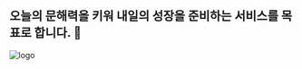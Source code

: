 ## 오늘의 문해력을 키워 내일의 성장을 준비하는 서비스를 목표로 합니다. 👋

![logo](https://github.com/user-attachments/assets/dacabc4e-7b7c-4736-8e77-df7faaa4f83a)


